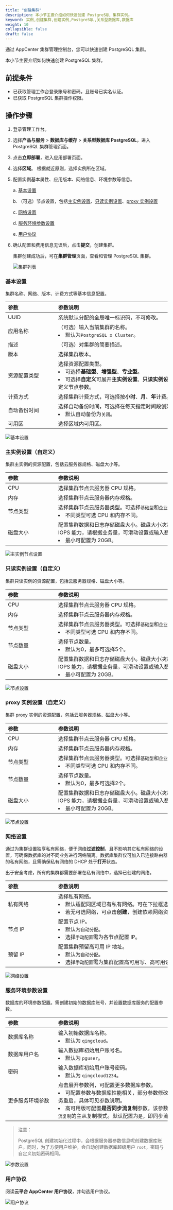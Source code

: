 ```yaml
---
title: "创建集群"
description: 本小节主要介绍如何快速创建 PostgreSQL 集群实例。 
keyword: 实例,创建集群,创建实例,PostgreSQL,关系型数据库,数据库
weight: 10
collapsible: false
draft: false
---
```


通过 AppCenter 集群管理控制台，您可以快速创建 PostgreSQL 集群。

本小节主要介绍如何快速创建 PostgreSQL 集群。

## 前提条件

- 已获取管理工作台登录账号和密码，且账号已实名认证。
- 已获取 PostgreSQL 集群操作权限。

## 操作步骤

1. 登录管理工作台。
2. 选择**产品与服务** > **数据库与缓存** > **关系型数据库 PostgreSQL**，进入 PostgreSQL 集群管理页面。
3. 点击**立即部署**，进入应用部署页面。
4. 选择**区域**。
   根据就近原则，选择实例所在区域。
5. 配置实例基本属性、应用版本、网络信息、环境参数等信息。
   
   a. [基本设置](#基本设置)

   b. （可选）节点设置，包括[主实例设置](#主实例设置自定义)、[只读实例设置](#只读实例设置自定义)、[proxy 实例设置](#proxy-实例设置自定义)

   c. [网络设置](#网络设置)

   d. [服务环境参数设置](#服务环境参数设置)

   e. [用户协议](#用户协议)

6. 确认配置和费用信息无误后，点击**提交**，创建集群。
   
   集群创建成功后，可在**集群管理**页面，查看和管理 PostgreSQL 集群。

   ![集群列表](../../_images/cluster_list.png)

### 基本设置

集群名称、网络、版本、计费方式等基本信息配置。

|<span style="display:inline-block;width:140px">参数</span> |<span style="display:inline-block;width:520px">参数说明</span>|
|:----|:----|
|   UUID     |  系统默认分配的全局唯一标识码，不可修改。  |
|   应用名称     |  （可选）输入当前集群的名称。<li>默认为`PostgreSQL x Cluster`。  |
|   描述  |  （可选）对集群的简要描述。   |
|   版本  |  选择集群版本。   |
|   资源配置类型 |  选择资源配置类型。<li>可选择**基础型**、**增强型**、**专业型**。<li>可选择**自定义**可展开**主实例设置**、**只读实例设置**、**proxy实例设置**，自定义节点参数。| 
|   计费方式 |  选择集群计费方式，可选择按**小时**、**月**、**年**计费。| 
|   自动备份时间 |  选择自动备份时间，可选择在每天指定时间段创建备份。<li>默认自动备份为`关闭`。| 
|   可用区 |  选择区域内可用区。| 

![基本设置](../../_images/base_step_1.png)

### 主实例设置（自定义）

集群主实例的资源配置，包括云服务器规格、磁盘大小等。

|<span style="display:inline-block;width:140px">参数</span> |<span style="display:inline-block;width:520px">参数说明</span>|
|:----|:----|
|   CPU     |  选择集群节点云服务器 CPU 规格。  |
|   内存     |  选择集群节点云服务器内存规格。  |
|   节点类型  |  选择集群节点云服务器类型。可选择`基础型`和`企业型  e2`。<li>不同类型可选 CPU 和内存不同。   |
|   磁盘大小 |  配置集群数据和日志存储磁盘大小。磁盘大小决定了数据库最大容量以及 IOPS 能力，请根据业务量，可滑动设置或输入数字配置集群磁盘大小。<li>最小可配置为 20GB。| 

![主实例节点设置](../../_images/base_step_2.png)

### 只读实例设置（自定义）

集群只读实例的资源配置，包括云服务器规格、磁盘大小等。

|<span style="display:inline-block;width:140px">参数</span> |<span style="display:inline-block;width:520px">参数说明</span>|
|:----|:----|
|   CPU     |  选择集群节点云服务器 CPU 规格。  |
|   内存     |  选择集群节点云服务器内存规格。  |
|   节点类型  |  选择集群节点云服务器类型。可选择`基础型`和`企业型  e2`。<li>不同类型可选 CPU 和内存不同。   |
|   节点数量     |  选择节点数量。 <li>默认为0，最多可选择5个。 |
|   磁盘大小 |  配置集群数据和日志存储磁盘大小。磁盘大小决定了数据库最大容量以及 IOPS 能力，请根据业务量，可滑动设置或输入数字配置集群磁盘大小。<li>最小可配置为 20GB。| 

![节点设置](../../_images/base_step_3.png)

### proxy 实例设置（自定义）

集群 proxy 实例的资源配置，包括云服务器规格、磁盘大小等。

|<span style="display:inline-block;width:140px">参数</span> |<span style="display:inline-block;width:520px">参数说明</span>|
|:----|:----|
|   CPU     |  选择集群节点云服务器 CPU 规格。  |
|   内存     |  选择集群节点云服务器内存规格。  |
|   节点类型  |  选择集群节点云服务器类型。可选择`基础型`和`企业型  e2`。<li>不同类型可选 CPU 和内存不同。   |
|   节点数量     |  选择节点数量。 <li>默认为0，最多可选择2个。 |
|   磁盘大小 |  配置集群数据和日志存储磁盘大小。磁盘大小决定了数据库最大容量以及 IOPS 能力，请根据业务量，可滑动设置或输入数字配置集群磁盘大小。<li>最小可配置为 20GB。| 

![节点设置](../../_images/base_step_4.png)

### 网络设置

通过为集群设置独享私有网络，便于网络**过滤控制**，且不影响其它私有网络的设置，可确保数据库的对不同业务进行网络隔离。数据库集群仅可加入已连接路由器的私有网络，且需确保私有网络的 DHCP 处于**打开**状态。 

出于安全考虑，所有的集群都需要部署在私有网络中，选择已创建的网络。

|<span style="display:inline-block;width:140px">参数</span> |<span style="display:inline-block;width:520px">参数说明</span>|
|:----|:----|
|   私有网络     |  选择私有网络。<li>默认适配同区域已有私有网络。可在下拉框选择已有私有网络。<li>若无可选网络，可点击**创建**，创建依赖网络资源。  |
|   节点 IP   |  配置节点 IP。<li>默认为`自动分配`。<li> 选择`手动配置`需为各节点配置 IP。  |
|   预留 IP      |   配置集群预留高可用 IP 地址。<li>默认为`自动分配`。<li>选择`手动配置`需为集群配置高可用写、高可用读、高可用Proxy IP。   |

![网络设置](../../_images/base_step_5.png)

### 服务环境参数设置

数据库的环境参数配置。需创建初始的数据库账号，并设置数据库服务的配置参数。

|<span style="display:inline-block;width:140px">参数</span> |<span style="display:inline-block;width:520px">参数说明</span>|
|:----|:----|
|   数据库名称     |  输入初始数据库名称。<li>默认为 `qingcloud`。  |
|   数据库用户名     |  输入数据库初始用户账号名。<li>默认为 `pguser`。  |
|   密码   |  输入数据库初始用户账号密码。<li>默认为 `qingcloud1234`。   |
|   更多服务环境参数     |   点击展开参数列，可配置更多数据库参数。<li> 可配置参数与数据库性能相关，部分参数修改会导致 PostgreSQL 服务重启，具体可见参数说明。<li> 高可用版可配置**是否同步流复制**参数，该参数用于设置`同步流复制`或`异步流复制`的主从复制模式。默认配置为`是`，即同步流复制。 |

 >注意：
 >
 >PostgreSQL 创建初始化过程中，会根据服务器参数信息呢创建数据库账户。同时，为了方便用户维护，会自动创建数据库超级用户 `root`，密码与自定义初始密码相同。

![参数设置](../../_images/base_step_6.png)

### 用户协议

阅读**云平台 AppCenter 用户协议**，并勾选用户协议。

![用户协议](../../_images/base_step_7.png)
